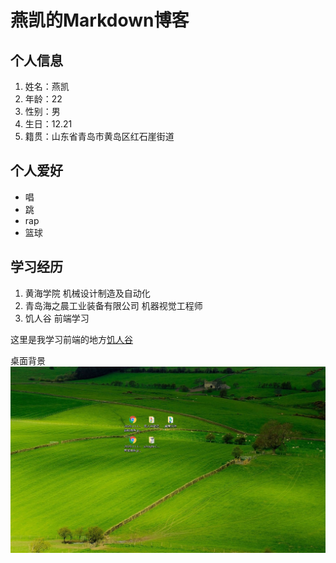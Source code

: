 # 燕凯的Markdown博客
## 个人信息
1. 姓名：燕凯
2. 年龄：22
3. 性别：男
4. 生日：12.21
5. 籍贯：山东省青岛市黄岛区红石崖街道
## 个人爱好
* 唱
* 跳
* rap
* 篮球
## 学习经历
1. 黄海学院 机械设计制造及自动化
2. 青岛海之晨工业装备有限公司 机器视觉工程师
3. 饥人谷 前端学习

这里是我学习前端的地方[饥人谷](https://www.jirengu.com)

桌面背景![桌面背景](7.png)